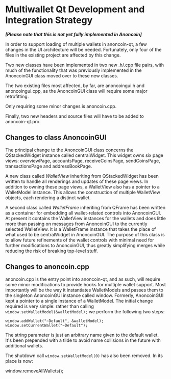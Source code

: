Multiwallet Qt Development and Integration Strategy
===================================================

***[Please note that this is not yet fully implemented in Anoncoin]***

In order to support loading of multiple wallets in anoncoin-qt, a few changes in the UI architecture will be needed.
Fortunately, only four of the files in the existing project are affected by this change.

Two new classes have been implemented in two new .h/.cpp file pairs, with much of the functionality that was previously
implemented in the AnoncoinGUI class moved over to these new classes.

The two existing files most affected, by far, are anoncoingui.h and anoncoingui.cpp, as the AnoncoinGUI class will require
some major retrofitting.

Only requiring some minor changes is anoncoin.cpp.

Finally, two new headers and source files will have to be added to anoncoin-qt.pro.

Changes to class AnoncoinGUI
---------------------------
The principal change to the AnoncoinGUI class concerns the QStackedWidget instance called centralWidget.
This widget owns six page views: overviewPage, accountsPage, receiveCoinsPage, sendCoinsPage, transactionsPage and addressBookPage.

A new class called *WalletView* inheriting from QStackedWidget has been written to handle all renderings and updates of
these page views. In addition to owning these page views, a WalletView also has a pointer to a WalletModel instance.
This allows the construction of multiple WalletView objects, each rendering a distinct wallet.

A second class called *WalletFrame* inheriting from QFrame has been written as a container for embedding all wallet-related
controls into AnoncoinGUI. At present it contains the WalletView instances for the wallets and does little more than passing on messages
from AnoncoinGUI to the currently selected WalletView. It is a WalletFrame instance that takes the place of what used to be centralWidget
in AnoncoinGUI. The purpose of this class is to allow future refinements of the wallet controls with minimal need for further modifications
to AnoncoinGUI, thus greatly simplifying merges while reducing the risk of breaking top-level stuff.

Changes to anoncoin.cpp
----------------------
anoncoin.cpp is the entry point into anoncoin-qt, and as such, will require some minor modifications to provide hooks for
multiple wallet support. Most importantly will be the way it instantiates WalletModels and passes them to the
singleton AnoncoinGUI instance called window. Formerly, AnoncoinGUI kept a pointer to a single instance of a WalletModel.
The initial change required is very simple: rather than calling `window.setWalletModel(&walletModel);` we perform the
following two steps:

	window.addWallet("~Default", &walletModel);
	window.setCurrentWallet("~Default");

The string parameter is just an arbitrary name given to the default wallet. It's been prepended with a tilde to avoid name collisions in the future with additional wallets.

The shutdown call `window.setWalletModel(0)` has also been removed. In its place is now:

window.removeAllWallets();
